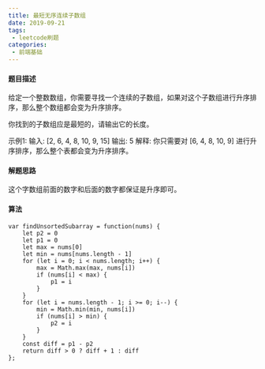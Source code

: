 ```yaml
---
title: 最短无序连续子数组
date: 2019-09-21
tags:
 - leetcode刷题
categories:
 - 前端基础
---
```


#### 题目描述

给定一个整数数组，你需要寻找一个连续的子数组，如果对这个子数组进行升序排序，那么整个数组都会变为升序排序。

你找到的子数组应是最短的，请输出它的长度。

示例1: 
输入: [2, 6, 4, 8, 10, 9, 15]
输出: 5
解释: 你只需要对 [6, 4, 8, 10, 9] 进行升序排序，那么整个表都会变为升序排序。

#### 解题思路

这个字数组前面的数字和后面的数字都保证是升序即可。

#### 算法

```
var findUnsortedSubarray = function(nums) {
    let p2 = 0
    let p1 = 0
    let max = nums[0]
    let min = nums[nums.length - 1]
    for (let i = 0; i < nums.length; i++) {
        max = Math.max(max, nums[i])
        if (nums[i] < max) {
            p1 = i
        }
    }
    for (let i = nums.length - 1; i >= 0; i--) {
        min = Math.min(min, nums[i])
        if (nums[i] > min) {
            p2 = i
        }
    }
    const diff = p1 - p2
    return diff > 0 ? diff + 1 : diff
};
```
